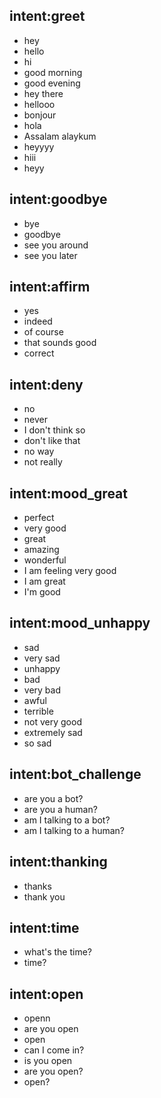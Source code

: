 ## intent:greet
- hey
- hello
- hi
- good morning
- good evening
- hey there
- hellooo
- bonjour
- hola
- Assalam alaykum
- heyyyy
- hiii
- heyy

## intent:goodbye
- bye
- goodbye
- see you around
- see you later

## intent:affirm
- yes
- indeed
- of course
- that sounds good
- correct

## intent:deny
- no
- never
- I don't think so
- don't like that
- no way
- not really

## intent:mood_great
- perfect
- very good
- great
- amazing
- wonderful
- I am feeling very good
- I am great
- I'm good

## intent:mood_unhappy
- sad
- very sad
- unhappy
- bad
- very bad
- awful
- terrible
- not very good
- extremely sad
- so sad

## intent:bot_challenge
- are you a bot?
- are you a human?
- am I talking to a bot?
- am I talking to a human?

## intent:thanking
- thanks
- thank you

## intent:time
- what's the time?
- time?

## intent:open
- openn
- are you open
- open
- can I come in?
- is you open
- are you open?
- open?
